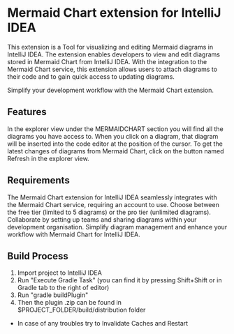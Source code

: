 # Mermaid Chart extension for IntelliJ IDEA

This extension is a Tool for visualizing and editing Mermaid diagrams in IntelliJ IDEA. The extension enables developers to view and edit diagrams stored in Mermaid Chart from IntelliJ IDEA. With the integration to the Mermaid Chart service, this extension allows users to attach diagrams to their code and to gain quick access to updating diagrams.

Simplify your development workflow with the Mermaid Chart extension.

## Features

In the explorer view under the MERMAIDCHART section you will find all the diagrams you have access to. When you click on a diagram, that diagram will be inserted into the code editor at the position of the cursor. To get the latest changes of diagrams from Mermaid Chart, click on the button named Refresh in the explorer view.

## Requirements

The Mermaid Chart extension for IntelliJ IDEA seamlessly integrates with the Mermaid Chart service, requiring an account to use. Choose between the free tier (limited to 5 diagrams) or the pro tier (unlimited diagrams). Collaborate by setting up teams and sharing diagrams within your development organisation. Simplify diagram management and enhance your workflow with Mermaid Chart for IntelliJ IDEA.

## Build Process

1. Import project to IntelliJ IDEA
2. Run "Execute Gradle Task" (you can find it by pressing Shift+Shift or in Gradle tab to the right of editor)
3. Run "gradle buildPlugin"
4. Then the plugin .zip can be found in $PROJECT_FOLDER/build/distribution folder

* In case of any troubles try to Invalidate Caches and Restart 